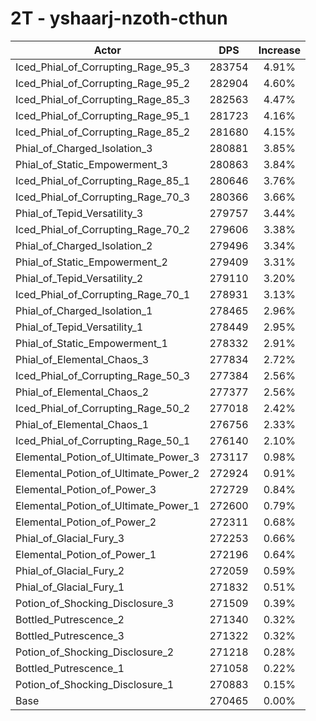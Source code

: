 # 2T - yshaarj-nzoth-cthun
| Actor | DPS | Increase |
|---|:---:|:---:|
|Iced_Phial_of_Corrupting_Rage_95_3|283754|4.91%|
|Iced_Phial_of_Corrupting_Rage_95_2|282904|4.60%|
|Iced_Phial_of_Corrupting_Rage_85_3|282563|4.47%|
|Iced_Phial_of_Corrupting_Rage_95_1|281723|4.16%|
|Iced_Phial_of_Corrupting_Rage_85_2|281680|4.15%|
|Phial_of_Charged_Isolation_3|280881|3.85%|
|Phial_of_Static_Empowerment_3|280863|3.84%|
|Iced_Phial_of_Corrupting_Rage_85_1|280646|3.76%|
|Iced_Phial_of_Corrupting_Rage_70_3|280366|3.66%|
|Phial_of_Tepid_Versatility_3|279757|3.44%|
|Iced_Phial_of_Corrupting_Rage_70_2|279606|3.38%|
|Phial_of_Charged_Isolation_2|279496|3.34%|
|Phial_of_Static_Empowerment_2|279409|3.31%|
|Phial_of_Tepid_Versatility_2|279110|3.20%|
|Iced_Phial_of_Corrupting_Rage_70_1|278931|3.13%|
|Phial_of_Charged_Isolation_1|278465|2.96%|
|Phial_of_Tepid_Versatility_1|278449|2.95%|
|Phial_of_Static_Empowerment_1|278332|2.91%|
|Phial_of_Elemental_Chaos_3|277834|2.72%|
|Iced_Phial_of_Corrupting_Rage_50_3|277384|2.56%|
|Phial_of_Elemental_Chaos_2|277377|2.56%|
|Iced_Phial_of_Corrupting_Rage_50_2|277018|2.42%|
|Phial_of_Elemental_Chaos_1|276756|2.33%|
|Iced_Phial_of_Corrupting_Rage_50_1|276140|2.10%|
|Elemental_Potion_of_Ultimate_Power_3|273117|0.98%|
|Elemental_Potion_of_Ultimate_Power_2|272924|0.91%|
|Elemental_Potion_of_Power_3|272729|0.84%|
|Elemental_Potion_of_Ultimate_Power_1|272600|0.79%|
|Elemental_Potion_of_Power_2|272311|0.68%|
|Phial_of_Glacial_Fury_3|272253|0.66%|
|Elemental_Potion_of_Power_1|272196|0.64%|
|Phial_of_Glacial_Fury_2|272059|0.59%|
|Phial_of_Glacial_Fury_1|271832|0.51%|
|Potion_of_Shocking_Disclosure_3|271509|0.39%|
|Bottled_Putrescence_2|271340|0.32%|
|Bottled_Putrescence_3|271322|0.32%|
|Potion_of_Shocking_Disclosure_2|271218|0.28%|
|Bottled_Putrescence_1|271058|0.22%|
|Potion_of_Shocking_Disclosure_1|270883|0.15%|
|Base|270465|0.00%|
